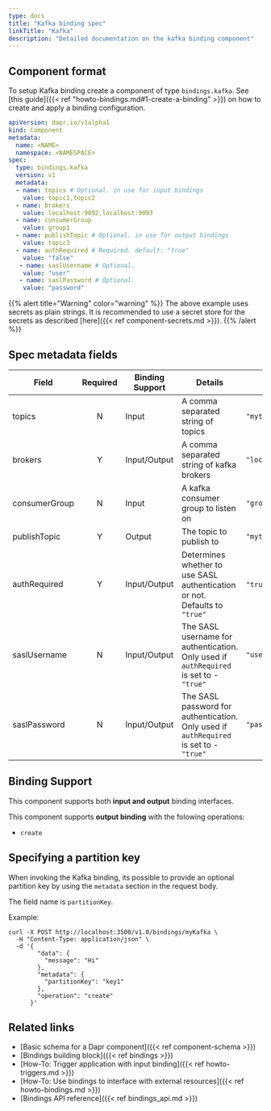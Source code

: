 ```yaml
---
type: docs
title: "Kafka binding spec"
linkTitle: "Kafka"
description: "Detailed documentation on the kafka binding component"
---
```


## Component format

To setup Kafka binding create a component of type `bindings.kafka`. See [this guide]({{< ref "howto-bindings.md#1-create-a-binding" >}}) on how to create and apply a binding configuration.


```yaml
apiVersion: dapr.io/v1alpha1
kind: Component
metadata:
  name: <NAME>
  namespace: <NAMESPACE>
spec:
  type: bindings.kafka
  version: v1
  metadata:
  - name: topics # Optional. in use for input bindings
    value: topic1,topic2
  - name: brokers
    value: localhost:9092,localhost:9093
  - name: consumerGroup
    value: group1
  - name: publishTopic # Optional. in use for output bindings
    value: topic3
  - name: authRequired # Required. default: "true"
    value: "false"
   - name: saslUsername # Optional.
    value: "user"
   - name: saslPassword # Optional.
    value: "password"
```

{{% alert title="Warning" color="warning" %}}
The above example uses secrets as plain strings. It is recommended to use a secret store for the secrets as described [here]({{< ref component-secrets.md >}}).
{{% /alert %}}
## Spec metadata fields

| Field              | Required | Binding Support |  Details | Example |
|--------------------|:--------:|------------|-----|---------|
| topics | N | Input | A comma separated string of topics | `"mytopic1,topic2"` |
| brokers | Y | Input/Output | A comma separated string of kafka brokers | `"localhost:9092,localhost:9093"` |
| consumerGroup | N | Input | A kafka consumer group to listen on | `"group1"` |
| publishTopic | Y | Output | The topic to publish to | `"mytopic"` |
| authRequired | Y | Input/Output | Determines whether to use SASL authentication or not. Defaults to `"true"` | `"true"`, `"false"` |
| saslUsername | N | Input/Output | The SASL username for authentication. Only used if `authRequired` is set to - `"true"` | `"user"` |
| saslPassword | N | Input/Output | The SASL password for authentication. Only used if `authRequired` is set to - `"true"` | `"password"` |


## Binding Support

This component supports both **input and output** binding interfaces. 

This component supports **output binding** with the folowing operations:

- `create`

## Specifying a partition key

When invoking the Kafka binding, its possible to provide an optional partition key by using the `metadata` section in the request body.

The field name is `partitionKey`.

Example:

```shell
curl -X POST http://localhost:3500/v1.0/bindings/myKafka \
  -H "Content-Type: application/json" \
  -d '{
        "data": {
          "message": "Hi"
        },
        "metadata": {
          "partitionKey": "key1"
        },
        "operation": "create"
      }'
```


## Related links

- [Basic schema for a Dapr component]({{< ref component-schema >}})
- [Bindings building block]({{< ref bindings >}})
- [How-To: Trigger application with input binding]({{< ref howto-triggers.md >}})
- [How-To: Use bindings to interface with external resources]({{< ref howto-bindings.md >}})
- [Bindings API reference]({{< ref bindings_api.md >}})
